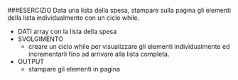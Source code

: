 ###ESERCIZIO
Data una lista della spesa, stampare sulla pagina gli elementi della lista individualmente con un ciclo while.

* DATI
 array con la lista della spesa
 * SVOLGIMENTO 
    *  creare un ciclo while per visualizzare gli elementi individualmente ed incrementarli fino ad arrivare alla lista completa.
* OUTPUT
    * stampare gli elementi in pagina
